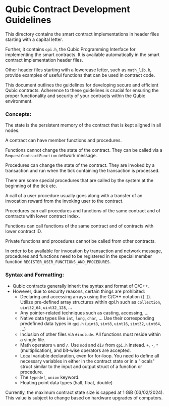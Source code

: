 # Qubic Contract Development Guidelines

This directory contains the smart contract implementations in header files starting with a capital letter. 

Further, it contains `qpi.h`, the Qubic Programming Interface for implementing the smart contracts.
It is available automatically in the smart contract implementation header files.

Other header files starting with a lowercase letter, such as `math_lib.h`, provide examples of useful functions that can be used in contract code.

This document outlines the guidelines for developing secure and efficient Qubic contracts. Adherence to these guidelines is crucial for ensuring the proper functionality and security of your contracts within the Qubic environment.

### Concepts:

The state is the persistent memory of the contract that is kept aligned in all nodes.

A contract can have member functions and procedures.

Functions cannot change the state of the contract. They can be called via a `RequestContractFunction` network message.

Procedures can change the state of the contract. They are invoked by a transaction and run when the tick containing the transaction is processed.

There are some special procedures that are called by the system at the beginning of the tick etc.

A call of a user procedure usually goes along with a transfer of an invocation reward from the invoking user to the contract.

Procedures can call procedures and functions of the same contract and of contracts with lower contract index.

Functions can call functions of the same contract and of contracts with lower contract ID.

Private functions and procedures cannot be called from other contracts.

In order to be available for invocation by transaction and network message, procedures and functions need to be registered in the special member function `REGISTER_USER_FUNCTIONS_AND_PROCEDURES`.



### Syntax and Formatting:
- Qubic contracts generally inherit the syntax and format of C/C++.
- However, due to security reasons, certain things are prohibited:
  - Declaring and accessing arrays using the C/C++ notation (`[` `]`). Utilize pre-defined array structures within qpi.h such as `collection`, `uint32_64`, `uint32_128`, ...
  - Any pointer-related techniques such as casting, accessing, ...
  - Native data types like `int`, `long`, `char`, ... Use their corresponding predefined data types in `qpi.h` (`uint8`, `sint8`, `uint16`, `sint32`, `uint64`, ...)
  - Inclusion of other files via `#include`. All functions must reside within a single file.
  - Math operators `%` and `/`. Use `mod` and `div` from `qpi.h` instead. `+`, `-`, `*`(multiplication), and bit-wise operators are accepted.
  - Local variable declaration, even for for-loop. You need to define all necessary variables in either in the contract state or in a "locals" struct similar to the input and output struct of a function or procedure.
  - The `typedef`, `union` keyword.
  - Floating point data types (half, float, double)
 
Currently, the maximum contract state size is capped at 1 GiB (03/02/2024). This value is subject to change based on hardware upgrades of computors.